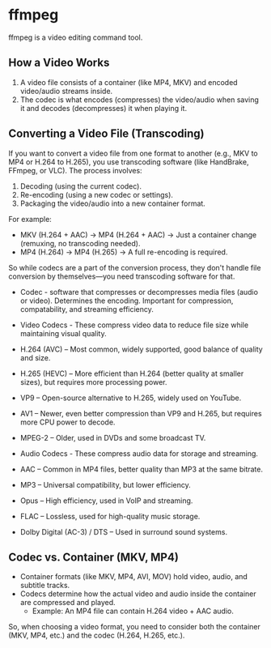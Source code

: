 # ffmpeg

ffmpeg is a video editing command tool. 

## How a Video Works

1. A video file consists of a container (like MP4, MKV) and encoded video/audio streams inside.
2. The codec is what encodes (compresses) the video/audio when saving it and decodes (decompresses) it when playing it.

## Converting a Video File (Transcoding)

If you want to convert a video file from one format to another (e.g., MKV to MP4 or H.264 to H.265), 
you use transcoding software (like HandBrake, FFmpeg, or VLC). The process involves:

1. Decoding (using the current codec).
2. Re-encoding (using a new codec or settings).
3. Packaging the video/audio into a new container format.

For example:

- MKV (H.264 + AAC) → MP4 (H.264 + AAC) → Just a container change (remuxing, no transcoding needed).
- MP4 (H.264) → MP4 (H.265) → A full re-encoding is required.

So while codecs are a part of the conversion process, they don't handle file conversion by themselves—you need transcoding software for that.

- Codec - software that compresses or decompresses media files (audio or video). Determines the encoding. 
Important for compression, compatability, and streaming efficiency.

- Video Codecs - These compress video data to reduce file size while maintaining visual quality.

- H.264 (AVC) – Most common, widely supported, good balance of quality and size.
- H.265 (HEVC) – More efficient than H.264 (better quality at smaller sizes), but requires more processing power.
- VP9 – Open-source alternative to H.265, widely used on YouTube.
- AV1 – Newer, even better compression than VP9 and H.265, but requires more CPU power to decode.
- MPEG-2 – Older, used in DVDs and some broadcast TV.

- Audio Codecs - These compress audio data for storage and streaming.

- AAC – Common in MP4 files, better quality than MP3 at the same bitrate.
- MP3 – Universal compatibility, but lower efficiency.
- Opus – High efficiency, used in VoIP and streaming.
- FLAC – Lossless, used for high-quality music storage.
- Dolby Digital (AC-3) / DTS – Used in surround sound systems.

## Codec vs. Container (MKV, MP4)

- Container formats (like MKV, MP4, AVI, MOV) hold video, audio, and subtitle tracks.
- Codecs determine how the actual video and audio inside the container are compressed and played.
  - Example: An MP4 file can contain H.264 video + AAC audio.

So, when choosing a video format, you need to consider both the container (MKV, MP4, etc.) and the codec (H.264, H.265, etc.).